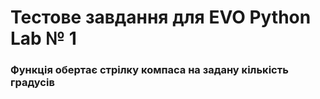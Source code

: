 # Тестове завдання для EVO Python Lab № 1
### Функція обертає стрілку компаса на задану кількість градусів
